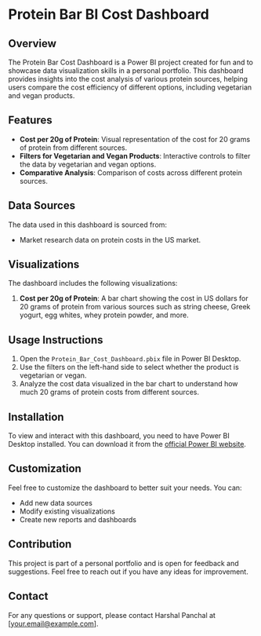 # Protein Bar BI Cost Dashboard

## Overview
The Protein Bar Cost Dashboard is a Power BI project created for fun and to showcase data visualization skills in a personal portfolio. This dashboard provides insights into the cost analysis of various protein sources, helping users compare the cost efficiency of different options, including vegetarian and vegan products.

## Features
- **Cost per 20g of Protein**: Visual representation of the cost for 20 grams of protein from different sources.
- **Filters for Vegetarian and Vegan Products**: Interactive controls to filter the data by vegetarian and vegan options.
- **Comparative Analysis**: Comparison of costs across different protein sources.

## Data Sources
The data used in this dashboard is sourced from:
- Market research data on protein costs in the US market.

## Visualizations
The dashboard includes the following visualizations:
1. **Cost per 20g of Protein**: A bar chart showing the cost in US dollars for 20 grams of protein from various sources such as string cheese, Greek yogurt, egg whites, whey protein powder, and more.

## Usage Instructions
1. Open the `Protein_Bar_Cost_Dashboard.pbix` file in Power BI Desktop.
2. Use the filters on the left-hand side to select whether the product is vegetarian or vegan.
3. Analyze the cost data visualized in the bar chart to understand how much 20 grams of protein costs from different sources.

## Installation
To view and interact with this dashboard, you need to have Power BI Desktop installed. You can download it from the [official Power BI website](https://powerbi.microsoft.com/desktop/).

## Customization
Feel free to customize the dashboard to better suit your needs. You can:
- Add new data sources
- Modify existing visualizations
- Create new reports and dashboards

## Contribution
This project is part of a personal portfolio and is open for feedback and suggestions. Feel free to reach out if you have any ideas for improvement.

## Contact
For any questions or support, please contact Harshal Panchal at [your.email@example.com].
